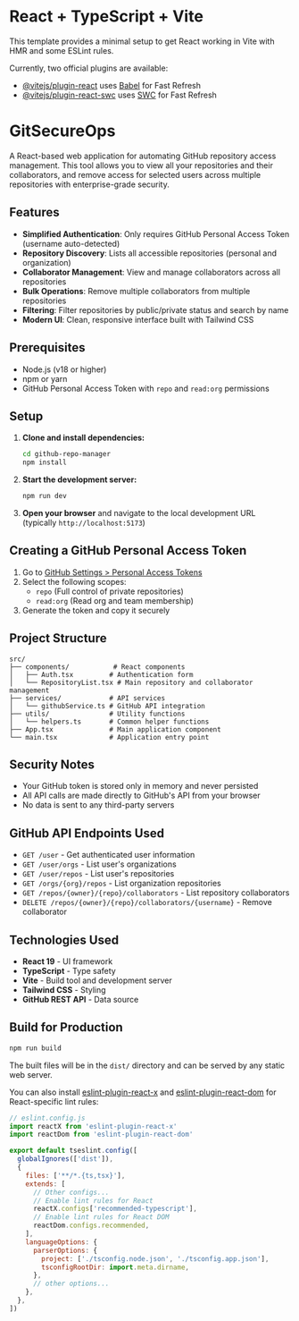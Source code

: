 # React + TypeScript + Vite

This template provides a minimal setup to get React working in Vite with HMR and some ESLint rules.

Currently, two official plugins are available:

- [@vitejs/plugin-react](https://github.com/vitejs/vite-plugin-react/blob/main/packages/plugin-react) uses [Babel](https://babeljs.io/) for Fast Refresh
- [@vitejs/plugin-react-swc](https://github.com/vitejs/vite-plugin-react/blob/main/packages/plugin-react-swc) uses [SWC](https://swc.rs/) for Fast Refresh

# GitSecureOps

A React-based web application for automating GitHub repository access management. This tool allows you to view all your repositories and their collaborators, and remove access for selected users across multiple repositories with enterprise-grade security.

## Features

- **Simplified Authentication**: Only requires GitHub Personal Access Token (username auto-detected)
- **Repository Discovery**: Lists all accessible repositories (personal and organization)
- **Collaborator Management**: View and manage collaborators across all repositories
- **Bulk Operations**: Remove multiple collaborators from multiple repositories
- **Filtering**: Filter repositories by public/private status and search by name
- **Modern UI**: Clean, responsive interface built with Tailwind CSS

## Prerequisites

- Node.js (v18 or higher)
- npm or yarn
- GitHub Personal Access Token with `repo` and `read:org` permissions

## Setup

1. **Clone and install dependencies:**
   ```bash
   cd github-repo-manager
   npm install
   ```

2. **Start the development server:**
   ```bash
   npm run dev
   ```

3. **Open your browser** and navigate to the local development URL (typically `http://localhost:5173`)

## Creating a GitHub Personal Access Token

1. Go to [GitHub Settings > Personal Access Tokens](https://github.com/settings/tokens/new)
2. Select the following scopes:
   - `repo` (Full control of private repositories)
   - `read:org` (Read org and team membership)
3. Generate the token and copy it securely

## Project Structure

```
src/
├── components/           # React components
│   ├── Auth.tsx         # Authentication form
│   └── RepositoryList.tsx # Main repository and collaborator management
├── services/            # API services
│   └── githubService.ts # GitHub API integration
├── utils/               # Utility functions
│   └── helpers.ts       # Common helper functions
├── App.tsx              # Main application component
└── main.tsx             # Application entry point
```

## Security Notes

- Your GitHub token is stored only in memory and never persisted
- All API calls are made directly to GitHub's API from your browser
- No data is sent to any third-party servers

## GitHub API Endpoints Used

- `GET /user` - Get authenticated user information
- `GET /user/orgs` - List user's organizations
- `GET /user/repos` - List user's repositories
- `GET /orgs/{org}/repos` - List organization repositories
- `GET /repos/{owner}/{repo}/collaborators` - List repository collaborators
- `DELETE /repos/{owner}/{repo}/collaborators/{username}` - Remove collaborator

## Technologies Used

- **React 19** - UI framework
- **TypeScript** - Type safety
- **Vite** - Build tool and development server
- **Tailwind CSS** - Styling
- **GitHub REST API** - Data source

## Build for Production

```bash
npm run build
```

The built files will be in the `dist/` directory and can be served by any static web server.

You can also install [eslint-plugin-react-x](https://github.com/Rel1cx/eslint-react/tree/main/packages/plugins/eslint-plugin-react-x) and [eslint-plugin-react-dom](https://github.com/Rel1cx/eslint-react/tree/main/packages/plugins/eslint-plugin-react-dom) for React-specific lint rules:

```js
// eslint.config.js
import reactX from 'eslint-plugin-react-x'
import reactDom from 'eslint-plugin-react-dom'

export default tseslint.config([
  globalIgnores(['dist']),
  {
    files: ['**/*.{ts,tsx}'],
    extends: [
      // Other configs...
      // Enable lint rules for React
      reactX.configs['recommended-typescript'],
      // Enable lint rules for React DOM
      reactDom.configs.recommended,
    ],
    languageOptions: {
      parserOptions: {
        project: ['./tsconfig.node.json', './tsconfig.app.json'],
        tsconfigRootDir: import.meta.dirname,
      },
      // other options...
    },
  },
])
```
